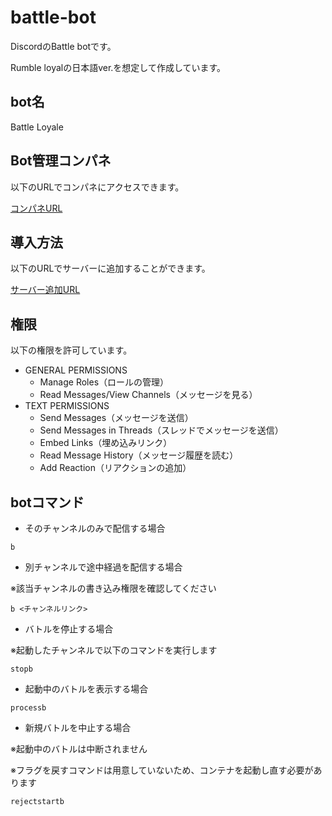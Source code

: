 # battle-bot

DiscordのBattle botです。

Rumble loyalの日本語ver.を想定して作成しています。

## bot名

Battle Loyale

## Bot管理コンパネ

以下のURLでコンパネにアクセスできます。

[コンパネURL](https://discord.com/developers/applications/975019338534899733/information)

## 導入方法

以下のURLでサーバーに追加することができます。

[サーバー追加URL](https://discord.com/api/oauth2/authorize?client_id=975019338534899733&permissions=275146427456&scope=bot)

## 権限

以下の権限を許可しています。

- GENERAL PERMISSIONS
    - Manage Roles（ロールの管理）
    - Read Messages/View Channels（メッセージを見る）
- TEXT PERMISSIONS
    - Send Messages（メッセージを送信）
    - Send Messages in Threads（スレッドでメッセージを送信）
    - Embed Links（埋め込みリンク）
    - Read Message History（メッセージ履歴を読む）
    - Add Reaction（リアクションの追加）

## botコマンド

- そのチャンネルのみで配信する場合

```
b
```

- 別チャンネルで途中経過を配信する場合

※該当チャンネルの書き込み権限を確認してください

```
b <チャンネルリンク>
```

- バトルを停止する場合

※起動したチャンネルで以下のコマンドを実行します

```
stopb
```

- 起動中のバトルを表示する場合

```
processb
```

- 新規バトルを中止する場合

※起動中のバトルは中断されません

※フラグを戻すコマンドは用意していないため、コンテナを起動し直す必要があります

```
rejectstartb
```

